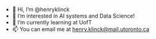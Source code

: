 - 👋 Hi, I’m @henryklinck
- 👀 I’m interested in AI systems and Data Science!
- 🌱 I’m currently learning at UofT
- 📫 You can email me at henry.klinck@mail.utoronto.ca

<!---
henryklinck/henryklinck is a ✨ special ✨ repository because its `README.md` (this file) appears on your GitHub profile.
You can click the Preview link to take a look at your changes.
--->

